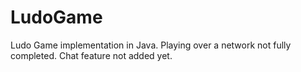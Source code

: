 # LudoGame
Ludo Game implementation in Java. 
Playing over a network not fully completed.
Chat feature not added yet.
